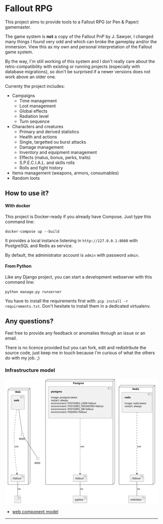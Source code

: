 # Fallout RPG

This project aims to provide tools to a Fallout RPG (or Pen & Paper) gamemaster.

The game system is **not** a copy of the Fallout PnP by J. Sawyer, I changed many things 
I found very odd and which can broke the gameplay and/or the immersion. 
View this as my own and personal interpretation of the Fallout game system.

By the way, I'm still working of this system and I don't really care about the
retro-compatibility with existing or running projects (especially with database migrations),
so don't be surprised if a newer versions does not work above an older one.

Currenty the project includes:

* Campaigns
  * Time management
  * Loot management
  * Global effects
  * Radiation level
  * Turn sequence
* Characters and creatures
  * Primary and derived statistics
  * Health and actions
  * Single, targetted ou burst attacks
  * Damage management
  * Inventory and equipment management
  * Effects (malus, bonus, perks, traits)
  * S.P.E.C.I.A.L. and skills rolls
  * Rolls and fight history
* Items management (weapons, armors, consumables)
* Random loots

## How to use it?

#### With docker

This project is Docker-ready if you already have Compose. Just type this command line:

`docker-compose up --build`

It provides a local instance listening in `http://127.0.0.1:8000` 
with PostgreSQL and Redis as service.

By default, the administrator account is `admin` with password `admin`.

#### From Python

Like any Django project, you can start a development webserver with this command line:

`python manage.py runserver`

You have to install the requirements first with: `pip install -r requirements.txt`.
Don't hesitate to install them in a dedicated virtualenv.

## Any questions?

Feel free to provide any feedback or anomalies through an issue or an email.

There is no licence provided but you can fork, edit and redistribute the source code,
just keep me in touch because I'm curious of what the others do with my job. ;)

### Infrastructure model
![Infrastructure main model](.infragenie/infrastructure_main_model.svg)
- [web component model](.infragenie/web_component_model.svg)

---
